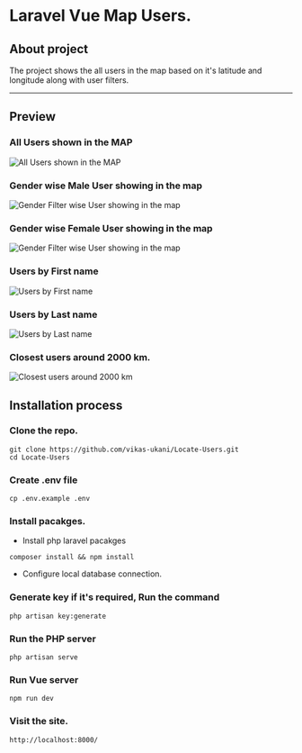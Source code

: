 # Laravel Vue Map Users.
 
## About project 
The project shows the all users in the map based on it's latitude and longitude along with user filters.

---
## Preview
### All Users shown in the MAP
![All Users shown in the MAP](https://i.imgur.com/wsrlvCi.png)


### Gender wise Male User showing in the map
![Gender Filter wise User showing in the map](https://i.imgur.com/nsuQPrk.png)

### Gender wise Female User showing in the map
![Gender Filter wise User showing in the map](https://i.imgur.com/fJm0r6G.png)


### Users by First name
![Users by First name](https://i.imgur.com/fVzKWqZ.png)

### Users by Last name
![Users by Last name](https://i.imgur.com/pgTUN5e.png)

### Closest users around 2000 km.
![Closest users around 2000 km](https://i.imgur.com/ZJHzQZv.png)


## Installation process

### Clone the repo.
```
git clone https://github.com/vikas-ukani/Locate-Users.git
cd Locate-Users
```

### Create .env file
```
cp .env.example .env
```

### Install pacakges.
- Install php laravel pacakges
```
composer install && npm install 
```


- Configure local database connection.
###  Generate key if it's required, Run the command 
```
php artisan key:generate
```

### Run the PHP server
```
php artisan serve
```

### Run Vue server
```
npm run dev
```

### Visit the site.
```
http://localhost:8000/
```
